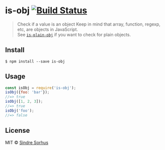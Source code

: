 # is-obj [![Build Status](https://travis-ci.org/sindresorhus/is-obj.svg?branch=master)](https://travis-ci.org/sindresorhus/is-obj)
> Check if a value is an object
Keep in mind that array, function, regexp, etc, are objects in JavaScript.<br>
See [`is-plain-obj`](https://github.com/sindresorhus/is-plain-obj) if you want to check for plain objects.
## Install
```
$ npm install --save is-obj
```
## Usage
```js
const isObj = require('is-obj');
isObj({foo: 'bar'});
//=> true
isObj([1, 2, 3]);
//=> true
isObj('foo');
//=> false
```
## License
MIT © [Sindre Sorhus](https://sindresorhus.com)
